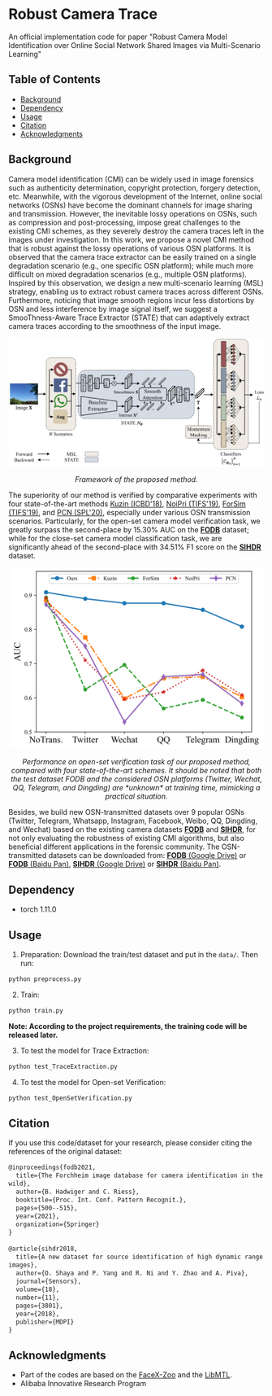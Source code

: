 # Robust Camera Trace

An official implementation code for paper "Robust Camera Model Identification over Online Social Network Shared Images via Multi-Scenario Learning"

## Table of Contents

- [Background](#background)
- [Dependency](#dependency)
- [Usage](#usage)
- [Citation](#citation)
- [Acknowledgments](#acknowledgments)


## Background
Camera model identification (CMI) can be widely used in image forensics such as authenticity determination, copyright protection, forgery detection, etc. Meanwhile, with the vigorous development of the Internet, online social networks (OSNs) have become the dominant channels for image sharing and transmission. However, the inevitable lossy operations on OSNs, such as compression and post-processing, impose great challenges to the existing CMI schemes, as they severely destroy the camera traces left in the images under investigation. In this work, we propose a novel CMI method that is robust against the lossy operations of various OSN platforms. It is observed that the camera trace extractor can be easily trained on a single degradation scenario (e.g., one specific OSN platform); while much more difficult on mixed degradation scenarios (e.g., multiple OSN platforms). Inspired by this observation, we design a new multi-scenario learning (MSL) strategy, enabling us to extract robust camera traces across different OSNs. Furthermore, noticing that image smooth regions incur less distortions by OSN and less interference by image signal itself, we suggest a SmooThness-Aware Trace Extractor (STATE) that can adaptively extract camera traces according to the smoothness of the input image.

<p align='center'>  
  <img src='https://github.com/HighwayWu/CameraTraceOSN/blob/master/imgs/framework.jpg' width='870'/>
</p>
<p align='center'>  
  <em>Framework of the proposed method.</em>
</p>


The superiority of our method is verified by comparative experiments with four state-of-the-art methods [Kuzin (ICBD'18)](https://ieeexplore.ieee.org/iel7/8610059/8621858/08622031.pdf), [NoiPri (TIFS'19)](https://ieeexplore.ieee.org/iel7/10206/4358835/08713484.pdf), [ForSim (TIFS'19)](https://ieeexplore.ieee.org/iel7/10206/4358835/08744262.pdf), and [PCN (SPL'20)](https://ieeexplore.ieee.org/iel7/97/4358004/09141509.pdf), especially under various OSN transmission scenarios. Particularly, for the open-set camera model verification task, we greatly surpass the second-place by 15.30\% AUC on the [**FODB**](https://link.springer.com/chapter/10.1007/978-3-030-68780-9_40) dataset; while for the close-set camera model classification task, we are significantly ahead of the second-place with 34.51\% F1 score on the [**SIHDR**](https://www.mdpi.com/361986) dataset.

<p align='center'>
  <img src='https://github.com/HighwayWu/CameraTraceOSN/blob/master/imgs/cmp.png' width='500'/>
</p>
<p align='center'>
  <em>Performance on open-set verification task of our proposed method, compared with four state-of-the-art schemes. It should be noted that both the test dataset FODB and the considered OSN platforms (Twitter, Wechat, QQ, Telegram, and Dingding) are *unknown* at training time, mimicking a practical situation.</em>
</p>

Besides, we build new OSN-transmitted datasets over 9 popular OSNs (Twitter, Telegram, Whatsapp, Instagram, Facebook, Weibo, QQ, Dingding, and Wechat) based on the existing camera datasets [**FODB**](https://link.springer.com/chapter/10.1007/978-3-030-68780-9_40) and [**SIHDR**](https://www.mdpi.com/361986), for not only evaluating the robustness of existing CMI algorithms, but also beneficial different applications in the forensic community. The OSN-transmitted datasets can be downloaded from: [**FODB** (Google Drive)](https://drive.google.com/file/d/1YkdUbW6_JHQFMRR_PKdya9vaPx94nciq/view?usp=sharing) or [**FODB** (Baidu Pan)](), [**SIHDR** (Google Drive)](https://drive.google.com/file/d/1T9ACsuVzDBkFfCzWZ69_2v5I38E8VLmm/view?usp=sharing) or [**SIHDR** (Baidu Pan)]().

## Dependency
- torch 1.11.0

## Usage

1) Preparation:
Download the train/test dataset and put in the `data/`. Then run:
```bash
python preprocess.py
```

2) Train:
```bash
python train.py
```
**Note: According to the project requirements, the training code will be released later.**

3) To test the model for Trace Extraction:
```bash
python test_TraceExtraction.py
```

4) To test the model for Open-set Verification:
```bash
python test_OpenSetVerification.py
```


## Citation

If you use this code/dataset for your research, please consider citing the references of the original dataset:
```
@inproceedings{fodb2021,
  title={The Forchheim image database for camera identification in the wild},
  author={B. Hadwiger and C. Riess},
  booktitle={Proc. Int. Conf. Pattern Recognit.},
  pages={500--515},
  year={2021},
  organization={Springer}
}

@article{sihdr2018,
  title={A new dataset for source identification of high dynamic range images},
  author={O. Shaya and P. Yang and R. Ni and Y. Zhao and A. Piva},
  journal={Sensors},
  volume={18},
  number={11},
  pages={3801},
  year={2018},
  publisher={MDPI}
}
```


## Acknowledgments
- Part of the codes are based on the [FaceX-Zoo](https://github.com/JDAI-CV/FaceX-Zoo) and the [LibMTL](https://github.com/median-research-group/LibMTL).
- Alibaba Innovative Research Program
